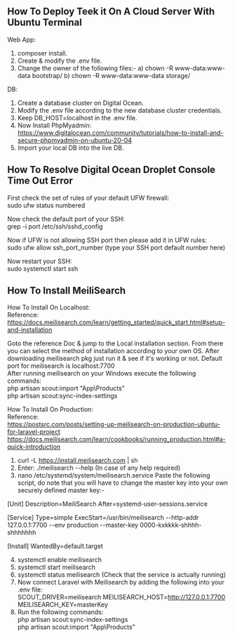 **How To Deploy Teek it On A Cloud Server With Ubuntu Terminal**
-----
Web App:
1) composer install.
2) Create & modify the .env file.
3) Change the owner of the following files:-
	a) chown -R www-data:www-data bootstrap/
	b) chown -R www-data:www-data storage/

DB:
1) Create a database cluster on Digital Ocean.
2) Modify the .env file according to the new database cluster credentials.
3) Keep DB_HOST=localhost in the .env file.
4) Now Install PhpMyadmin:
	https://www.digitalocean.com/community/tutorials/how-to-install-and-secure-phpmyadmin-on-ubuntu-20-04
5) Import your local DB into the live DB.

**How To Resolve Digital Ocean Droplet Console Time Out Error**
-----
First check the set of rules of your default UFW firewall:<br>
sudo ufw status numbered

Now check the default port of your SSH:<br>
grep -i port /etc/ssh/sshd_config

Now if UFW is not allowing SSH port then please add it in UFW rules:<br>
sudo ufw allow ssh_port_number (type your SSH port default number here)

Now restart your SSH:<br>
sudo systemctl start ssh

**How To Install MeiliSearch**
-----
How To Install On Localhost:<br>
Reference:<br>
https://docs.meilisearch.com/learn/getting_started/quick_start.html#setup-and-installation

Goto the reference Doc & jump to the Local installation section. From there you can select the method of installation according to your own OS. After downloading meilisearch pkg just run it & see if it's working or not. 
Default port for meilisearch is localhost:7700<br>
After running meilisearch on your Windows execute the following commands:<br>
php artisan scout:import "App\Products"<br>
php artisan scout:sync-index-settings<br>

How To Install On Production:<br>
Reference:<br>
https://postsrc.com/posts/setting-up-meilisearch-on-production-ubuntu-for-laravel-project
https://docs.meilisearch.com/learn/cookbooks/running_production.html#a-quick-introduction

1) curl -L https://install.meilisearch.com | sh
2) Enter: ./meilisearch --help (In case of any help required)
3) nano /etc/systemd/system/meilisearch.service
Paste the following script, do note that you will have to change the master key into your own securely defined master key:-

[Unit]
Description=MeiliSearch
After=systemd-user-sessions.service

[Service]
Type=simple
ExecStart=/usr/bin/meilisearch --http-addr 127.0.0.1:7700 --env production --master-key 0000-kxkkkk-shhhh-shhhhhhh

[Install]
WantedBy=default.target

4) systemctl enable meilisearch
5) systemctl start meilisearch
6) systemctl status meilisearch (Check that the service is actually running)
7) Now connect Laravel with Meilisearch by adding the following into your .env file:<br>
SCOUT_DRIVER=meilisearch
MEILISEARCH_HOST=http://127.0.0.1:7700
MEILISEARCH_KEY=masterKey
8) Run the following commands:<br>
php artisan scout:sync-index-settings<br>
php artisan scout:import "App\Products"<br>


